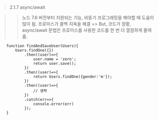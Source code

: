 > 2.1.7 async/await

>> 노드 7.6 버전부터 지원되는 기능, 비동기 프로그래밍을 해야할 때 도움이 많이 됨.
>> 프로미스가 콜백 지옥을 해결 => But, 코드가 장황, async/await 문법은 프로미스를 사용한 코드를 한 번 더 깔끔하게 줄여줌.

~~~
    function findAndSaveUser(Users){
        Users.findOne({})
            .then((user)=>{
                user.name = 'zero';
                return user.save();
            })
            .then((user)=>{
                return Users.findOne({gender:'m'});
            })
            .then((user)=>{
                // 생략
            })
            .catch(err=>{
                console.error(err)
            }); 
    }
~~~